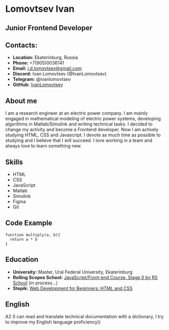 # Lomovtsev Ivan
## Junior Frontend Developer
## Contacts:
* **Location:** Ekaterinburg, Russia
* **Phone:** +7(905)0036141
* **Email:** i.d.lomovtsev@gmail.com
* **Discord:** Ivan Lomovtsev (@IvanLomovtsev)  
* **Telegram:** @ivanlomovtsev
* **GitHub:** [IvanLomovtsev](https://github.com/IvanLomovtsev "Ivan Lomovtsev")
## About me
I am a research engineer at an electric power company. I am mainly engaged in mathematical modeling of electric power systems, developing algorithms in Matlab/Simulink and writing technical tasks. I decided to change my activity and become a Frontend developer. Now I am actively studying HTML, CSS and Javascript. I devote as much time as possible to studying and I believe that I will succeed. I love working in a team and always love to learn something new.
## Skills
* HTML
* CSS
* JavaScript
* Matlab
* Simulink
* Figma
* Git
## Code Example
```
function multiply(a, b){
  return a * b
}
```
## Education
* **University:** Master, Ural Federal University, Ekaterinburg
* **Rolling Scopes School:** [JavaScript/Front-end Course. Stage 0 by RS School](https://wearecommunity.io/events/js-stage0-rs-2022q2 "JavaScript/Front-end Course. Stage 0") (in process...)
* **Stepik:** [Web Development for Beginners: HTML and CSS](https://stepik.org/course/38218/syllabus "Web Development for Beginners: HTML and CSS")
## English
A2 (I can read and translate technical documentation with a dictionary, I try to improve my English language proficiency))
